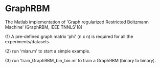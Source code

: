 # GraphRBM
The Matlab implementation of 'Graph regularized Restricted Boltzmann Machine' (GraphRBM, IEEE TNNLS'18)

(1) A pre-defined graph matrix 'phi' (n x n) is required for all the experiments/datasets.

(2) run 'mian.m' to start a simple example.

(3) run 'train_GraphRBM_bin_bin.m' to train a GraphRBM (binary to binary).
